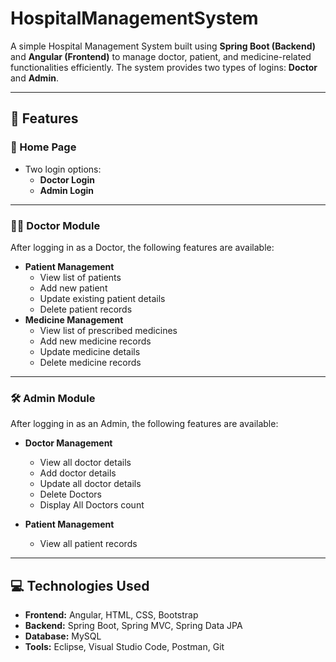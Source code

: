 # HospitalManagementSystem
A simple Hospital Management System built using **Spring Boot (Backend)** and **Angular (Frontend)** to manage doctor, patient, and medicine-related functionalities efficiently. The system provides two types of logins: **Doctor** and **Admin**.

---

## 🚀 Features

### 🔐 Home Page
- Two login options:
  - **Doctor Login**
  - **Admin Login**

---

### 👨‍⚕️ Doctor Module
After logging in as a Doctor, the following features are available:
- **Patient Management**
  - View list of patients
  - Add new patient
  - Update existing patient details
  - Delete patient records
- **Medicine Management**
  - View list of prescribed medicines
  - Add new medicine records
  - Update medicine details
  - Delete medicine records

---

### 🛠️ Admin Module
After logging in as an Admin, the following features are available:
- **Doctor Management**
  - View all doctor details
  - Add doctor details
  - Update all doctor details
  - Delete Doctors
  - Display All Doctors count
       
- **Patient Management**
  - View all patient records

---

## 💻 Technologies Used
- **Frontend:** Angular, HTML, CSS, Bootstrap
- **Backend:** Spring Boot, Spring MVC, Spring Data JPA
- **Database:** MySQL
- **Tools:** Eclipse, Visual Studio Code, Postman, Git

